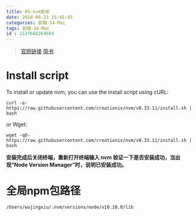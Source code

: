 ```yaml
---
title: 05-nvm安装
date: 2018-09-23 15:45:45
categories: 前端-14-Mac
tags: 前端-14-Mac
id : 1537688264694
---
```

> [官网链接](https://github.com/creationix/nvm) [简书](https://www.jianshu.com/p/622ad36ee020)

# Install script

To install or update nvm, you can use the install script using cURL:


```
curl -o- https://raw.githubusercontent.com/creationix/nvm/v0.33.11/install.sh | bash
```

or Wget:

```
wget -qO- https://raw.githubusercontent.com/creationix/nvm/v0.33.11/install.sh | bash
```

**安装完成后关闭终端，重新打开终端输入 nvm 验证一下是否安装成功，当出现“Node Version Manager”时，说明已安装成功。**

# 全局npm包路径


```
/Users/wujingxiu/.nvm/versions/node/v10.10.0/lib
```

